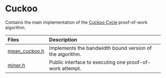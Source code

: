 # Cuckoo

Contains the main implementation of the [Cuckoo Cycle](https://github.com/tromp/cuckoo) proof-of-work algorithm.

| Files                                  | Description                              |
|:---------------------------------------|:-----------------------------------------|
| [mean_cuckoo.h](mean_cuckoo.h)         | Implements the bandwidth bound version of the algorithm.|
| [miner.h](miner.h)                     | Public interface to executing one proof-of-work attempt.|
